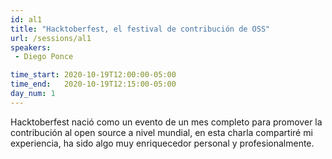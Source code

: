 ```yaml
---
id: al1
title: "Hacktoberfest, el festival de contribución de OSS"
url: /sessions/al1
speakers:
 - Diego Ponce

time_start: 2020-10-19T12:00:00-05:00
time_end:   2020-10-19T12:15:00-05:00
day_num: 1
---
```


Hacktoberfest nació como un evento de un mes completo para promover la contribución al open source a nivel mundial, en esta charla compartiré mi experiencia, ha sido algo muy enriquecedor personal y profesionalmente.